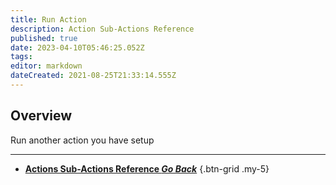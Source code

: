 ```yaml
---
title: Run Action
description: Action Sub-Actions Reference
published: true
date: 2023-04-10T05:46:25.052Z
tags: 
editor: markdown
dateCreated: 2021-08-25T21:33:14.555Z
---
```


## Overview
Run another action you have setup

---

- [<i class="mdi mdi-chevron-left"></i>**Actions Sub-Actions Reference *Go Back***](/Sub-Actions/Actions)
{.btn-grid .my-5}